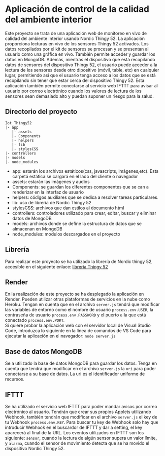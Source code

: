 # Aplicación de control de la calidad del ambiente interior 
Este proyecto se trata de una aplicación web de monitoreo en vivo de calidad del ambiente interior usando Nordic Thingy 52. La aplicación proporciona lecturas en vivo de los sensores Thingy 52 activados. Los datos recopilados por el kit de sensores se procesan y se presentan al usuario como una gráfica en vivo. También permite acceder y guardar los datos en MongoDB. Además, mientras el dispositivo que está recopilando datos de sensores del dispositivo Thingy 52, el usuario puede acceder a la lectura de los sensores desde otro dipositivo (móvil, table, etc) en cualquier lugar, permitiendo así que el usuario tenga acceso a los datos que se está recopilando sin tener que estar cerca del dispositivo Thingy 52. Esta aplicación también permite conectarse al servicio web IFTTT para avisar al usuario por correo electrónico cuando los valores de lectura de los sensores sean demasiado alto y puedan suponer un riesgo para la salud.

## Directorio del proyecto
~~~
Iot_Thingy52
|- app
   |- assets
   |- Components
   |- helpers
   |- lib
   |- stylesCSS
|- controllers 
|- models 
|- node_modules
~~~
- app: estarán los archivos estáticos(css, javascripts, imágenes,etc). Esta carpetá estática se cargará en el lado del cliente o navegador
- assets: estarán las imágenes y audios
- Components: se guardan los diferentes componentes que se can a renderizar en la interfaz de usuario
- helpers: códigos auxiliares que se dedica a resolver tareas particulares. 
- lib: uso de librería de Nordic Thingy 52
- stylesCSS: archivos que dan estilos al documento html
- controllers: controladores utilizado para crear, editar, buscar y eliminar datos de MongoDB
- models: archivos donde se define la estructura de datos que se almacenan en MongoDB
- node_modules: modulos descargados en el proyecto
## Librería
Para realizar este proyecto se ha utilizado la librería de Nordic thingy 52, accesible en el siguiente enlace: 
[libreria Thingy 52](https://github.com/NordicPlayground/Nordic-Thingy52-Thingyjs)
## Render
En la realización de este proyecto se ha desplegado la aplicación en Render. Pueden utilizar otras plataformas de servicios en la nube como Heroku. Tengan en cuenta que en el archivo `server.js` tendrá que modificar las variables de entorno como el nombre de usuario `process.env.USER`, la contraseña de usuario `process.env.PASSWORD` y el puerto a la que está conectado `process.env.PORT`.  
Si quiere probar la aplicación web con el servidor local de Visual Studio Code, introduzca lo siguiente en la línea de comandos de VS Code para ejecutar la aplicación en el navegador:
`node server.js`
## Base de datos MongoDB
Se a utilizado la base de datos MongoDB para guardar los datos. Tenga en cuenta que tendrá que modificar en el archivo `server.js` la `uri` para poder conectarse a su base de datos. La uri es el identificador uniforme de recursos.
## IFTTT
Se ha utilizado el servicio web IFTTT para poder mandar avisos por correo electrónico al usuario. Tendrán que crear sus propios Applets utilizando Webhook, también tendrán que modificar en el archivo `server.js` el key de tu Webhook `process.env.KEY`. Para buscar tu key de Webhook solo hay que introducir Webhook en el buscardor de IFTTT y dar a setting, el key aparecerá al final de la URL. Los eventos utilizados en IFTTT son los siguiente: `sensor`, cuando la lectura de algún sensor supera un valor límite, y `alarma`, cuando el sensor de movimiento detecta que se ha movido el dispositivo Nordic Thingy 52.
